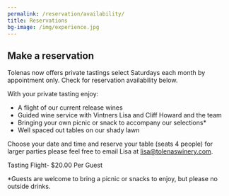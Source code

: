 ```yaml
---
permalink: /reservation/availability/
title: Reservations
bg-image: /img/experience.jpg
---
```

## Make a reservation

Tolenas now offers private tastings select Saturdays each month by appointment only. Check for reservation availability below.

With your private tasting enjoy:

* A flight of our current release wines
* Guided wine service with Vintners Lisa and Cliff Howard and the team
* Bringing your own picnic or snack to accompany our selections*
* Well spaced out tables on our shady lawn

Choose your date and time and reserve your table (seats 4 people) for larger parties please feel free to email Lisa at [lisa@tolenaswinery.com](mailto:lisa@tolenaswinery.com).

Tasting Flight- $20.00 Per Guest

*Guests are welcome to bring a picnic or snacks to enjoy, but please no outside drinks.

<div id="c7-content"></div>